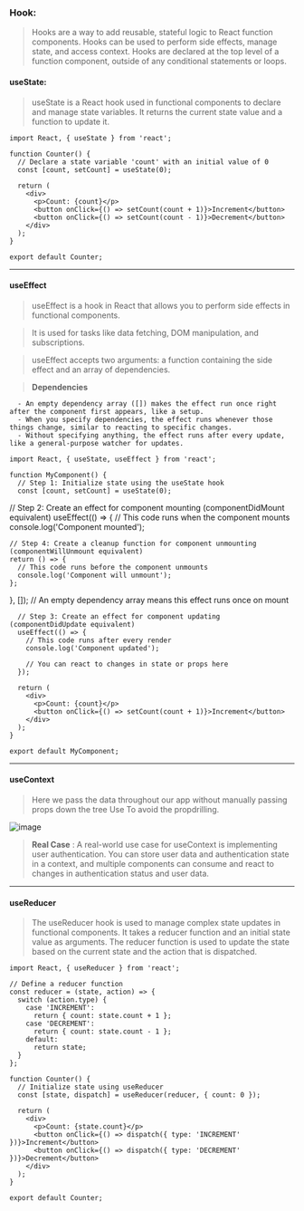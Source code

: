 ### Hook:

> Hooks are a way to add reusable, stateful logic to React function components.
> Hooks can be used to perform side effects, manage state, and access context.
> Hooks are declared at the top level of a function component, outside of any conditional statements or loops.

#### useState:
>  useState is a React hook used in functional components to declare and manage state variables. It returns the current state value and a function to update it.
```
import React, { useState } from 'react';

function Counter() {
  // Declare a state variable 'count' with an initial value of 0
  const [count, setCount] = useState(0);

  return (
    <div>
      <p>Count: {count}</p>
      <button onClick={() => setCount(count + 1)}>Increment</button>
      <button onClick={() => setCount(count - 1)}>Decrement</button>
    </div>
  );
}

export default Counter;
```
----
#### useEffect
> useEffect is a hook in React that allows you to perform side effects in functional components.

> It is used for tasks like data fetching, DOM manipulation, and subscriptions.

> useEffect accepts two arguments: a function containing the side effect and an array of dependencies.

> **Dependencies**
```
  - An empty dependency array ([]) makes the effect run once right after the component first appears, like a setup.
  - When you specify dependencies, the effect runs whenever those things change, similar to reacting to specific changes.
  - Without specifying anything, the effect runs after every update, like a general-purpose watcher for updates.
```
```
import React, { useState, useEffect } from 'react';

function MyComponent() {
  // Step 1: Initialize state using the useState hook
  const [count, setCount] = useState(0);
```
  // Step 2: Create an effect for component mounting (componentDidMount equivalent)
  useEffect(() => {
    // This code runs when the component mounts
    console.log('Component mounted');
    
    // Step 4: Create a cleanup function for component unmounting (componentWillUnmount equivalent)
    return () => {
      // This code runs before the component unmounts
      console.log('Component will unmount');
    };
  }, []); // An empty dependency array means this effect runs once on mount
```
  // Step 3: Create an effect for component updating (componentDidUpdate equivalent)
  useEffect(() => {
    // This code runs after every render
    console.log('Component updated');
    
    // You can react to changes in state or props here
  });

  return (
    <div>
      <p>Count: {count}</p>
      <button onClick={() => setCount(count + 1)}>Increment</button>
    </div>
  );
}

export default MyComponent;

```
----

#### useContext
> Here we pass the data throughout our app without manually passing props down the tree
> Use To avoid the propdrilling.

![image](https://github.com/Dhanarajb/ReactJS/assets/88299676/af642e03-2df5-4b65-9aa9-8ffcfa03a919)

> **Real Case** : A real-world use case for useContext is implementing user authentication. You can store user data and authentication state in a context, and multiple components can consume and react to changes in authentication status and user data.
----
#### useReducer
> The useReducer hook is used to manage complex state updates in functional components.
> It takes a reducer function and an initial state value as arguments. The reducer function is used to update the state based on the current state and the action that is dispatched.
```
import React, { useReducer } from 'react';

// Define a reducer function
const reducer = (state, action) => {
  switch (action.type) {
    case 'INCREMENT':
      return { count: state.count + 1 };
    case 'DECREMENT':
      return { count: state.count - 1 };
    default:
      return state;
  }
};

function Counter() {
  // Initialize state using useReducer
  const [state, dispatch] = useReducer(reducer, { count: 0 });

  return (
    <div>
      <p>Count: {state.count}</p>
      <button onClick={() => dispatch({ type: 'INCREMENT' })}>Increment</button>
      <button onClick={() => dispatch({ type: 'DECREMENT' })}>Decrement</button>
    </div>
  );
}

export default Counter;
```
